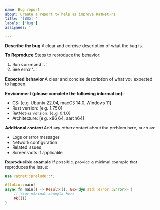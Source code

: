 ```yaml
---
name: Bug report
about: Create a report to help us improve RatNet-rs
title: '[BUG] '
labels: ['bug']
assignees: ''

---
```


**Describe the bug**
A clear and concise description of what the bug is.

**To Reproduce**
Steps to reproduce the behavior:
1. Run command '...'
2. See error '...'

**Expected behavior**
A clear and concise description of what you expected to happen.

**Environment (please complete the following information):**
 - OS: [e.g. Ubuntu 22.04, macOS 14.0, Windows 11]
 - Rust version: [e.g. 1.75.0]
 - RatNet-rs version: [e.g. 0.1.0]
 - Architecture: [e.g. x86_64, aarch64]

**Additional context**
Add any other context about the problem here, such as:
- Logs or error messages
- Network configuration
- Related issues
- Screenshots if applicable

**Reproducible example**
If possible, provide a minimal example that reproduces the issue:

```rust
use ratnet::prelude::*;

#[tokio::main]
async fn main() -> Result<(), Box<dyn std::error::Error>> {
    // Your minimal example here
    Ok(())
}
``` 